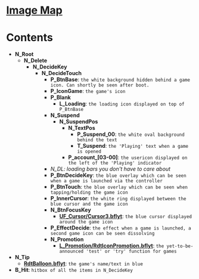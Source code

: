 # [Image Map](RdtBtnIconGame.bflyt_map)
# Contents
- **N_Root**
    - **N_Delete**
        - **N_DecideKey**
            - **N_DecideTouch**
                - **P_BtnBase**: `the white background hidden behind a game icon. Can shortly be seen after boot.`
                - **P_IconGame**: `the game's icon`
                - **P_Blank**
                    - **L_Loading**: `the loading icon displayed on top of P_BtnBase`
                - **N_Suspend**
                    - **N_SuspendPos**
                        - **N_TextPos**
                            - **P_Suspend_00**: `the white oval background behind the text`
                            - **T_Suspend**: `the 'Playing' text when a game is opened`
                        - **P_account_[03-00]**: `the usericon displayed on the left of the 'Playing' indicator`
                - *N_DL: loading bars you don't have to care about*
                - **P_BtnDecideKey**: `the blue overlay which can be seen when a game is launched via the controller`
                - **P_BtnTouch**: `the blue overlay which can be seen when tapping/holding the game icon`
                - **P_InnerCursor**: `the white ring displayed between the blue cursor and the game icon`
                - **N_BtnFocusKey**
                    - **[UF_Cursor/Cursor3.bflyt](ResidentMenu-Cursor3.bflyt)**: `the blue cursor displayed around the game icon`
                - **P_EffectDecide**: `the effect when a game is launched, a second game icon can be seen dissolving` 
                - **N_Promotion**
                    - **[L_Promotion/RdtIconPromotion.bflyt](ResidentMenu-RdtIconPromotion.bflyt)**: `the yet-to-be-announced 'test' or 'try' function for games`
- **N_Tip**
    - **[RdtBalloon.bflyt](ResidentMenu-RdtBalloon.bflyt)**: `the game's name/text in blue`
- **B_Hit**: `hitbox of all the items in N_DecideKey`